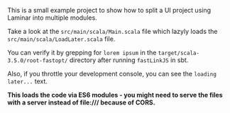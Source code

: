 This is a small example project to show how to split a UI project using Laminar into multiple modules.

Take a look at the `src/main/scala/Main.scala` file which lazyly loads the `src/main/scala/LoadLater.scala` file.

You can verify it by grepping for `lorem ipsum` in the `target/scala-3.5.0/root-fastopt/` directory after running `fastLinkJS` in sbt.

Also, if you throttle your development console, you can see the `loading later...` text.

**This loads the code via ES6 modules - you might need to serve the files with a server instead of file:/// because of CORS.**
